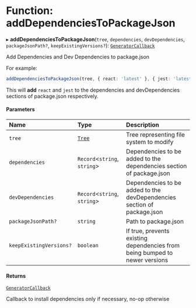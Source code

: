 # Function: addDependenciesToPackageJson

▸ **addDependenciesToPackageJson**(`tree`, `dependencies`, `devDependencies`, `packageJsonPath?`, `keepExistingVersions?`): [`GeneratorCallback`](../../devkit/documents/GeneratorCallback)

Add Dependencies and Dev Dependencies to package.json

For example:

```typescript
addDependenciesToPackageJson(tree, { react: 'latest' }, { jest: 'latest' });
```

This will **add** `react` and `jest` to the dependencies and devDependencies sections of package.json respectively.

#### Parameters

| Name                    | Type                                  | Description                                                                 |
| :---------------------- | :------------------------------------ | :-------------------------------------------------------------------------- |
| `tree`                  | [`Tree`](../../devkit/documents/Tree) | Tree representing file system to modify                                     |
| `dependencies`          | `Record`\<`string`, `string`\>        | Dependencies to be added to the dependencies section of package.json        |
| `devDependencies`       | `Record`\<`string`, `string`\>        | Dependencies to be added to the devDependencies section of package.json     |
| `packageJsonPath?`      | `string`                              | Path to package.json                                                        |
| `keepExistingVersions?` | `boolean`                             | If true, prevents existing dependencies from being bumped to newer versions |

#### Returns

[`GeneratorCallback`](../../devkit/documents/GeneratorCallback)

Callback to install dependencies only if necessary, no-op otherwise
